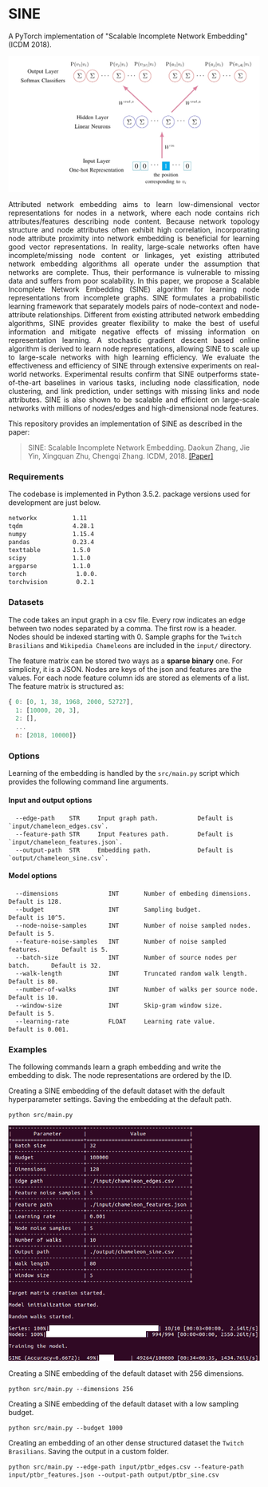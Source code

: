 SINE
============================================
A PyTorch  implementation of "Scalable Incomplete Network Embedding" (ICDM 2018).
<div style="text-align:center"><img src ="sine.jpg" ,width=720/></div>
<p align="justify">
Attributed network embedding aims to learn low-dimensional vector representations for nodes in a network, where each node contains rich attributes/features describing node content. Because network topology structure and node attributes often exhibit high correlation, incorporating node attribute proximity into network embedding is beneficial for learning good vector representations. In reality, large-scale networks often have incomplete/missing node content or linkages, yet existing attributed network embedding algorithms all operate under the assumption that networks are complete. Thus, their performance is vulnerable to missing data and suffers from poor scalability. In this paper, we propose a Scalable Incomplete Network Embedding (SINE) algorithm for learning node representations from incomplete graphs. SINE formulates a probabilistic learning framework that separately models pairs of node-context and node-attribute relationships. Different from existing attributed network embedding algorithms, SINE provides greater flexibility to make the best of useful information and mitigate negative effects of missing information on representation learning. A stochastic gradient descent based online algorithm is derived to learn node representations, allowing SINE to scale up to large-scale networks with high learning efficiency. We evaluate the effectiveness and efficiency of SINE through extensive experiments on real-world networks. Experimental results confirm that SINE outperforms state-of-the-art baselines in various tasks, including node classification, node clustering, and link prediction, under settings with missing links and node attributes. SINE is also shown to be scalable and efficient on large-scale networks with millions of nodes/edges and high-dimensional node features.</p>

This repository provides an implementation of SINE as described in the paper:

> SINE: Scalable Incomplete Network Embedding.
> Daokun Zhang, Jie Yin, Xingquan Zhu, Chengqi Zhang.
> ICDM, 2018.
> [[Paper]](https://arxiv.org/pdf/1810.06768.pdf)

### Requirements

The codebase is implemented in Python 3.5.2. package versions used for development are just below.
```
networkx          1.11
tqdm              4.28.1
numpy             1.15.4
pandas            0.23.4
texttable         1.5.0
scipy             1.1.0
argparse          1.1.0
torch              1.0.0.
torchvision        0.2.1
```
### Datasets

The code takes an input graph in a csv file. Every row indicates an edge between two nodes separated by a comma. The first row is a header. Nodes should be indexed starting with 0. Sample graphs for the `Twitch Brasilians` and `Wikipedia Chameleons` are included in the  `input/` directory. 

The feature matrix can be stored two ways as a **sparse binary** one. For simplicity, it is a JSON. Nodes are keys of the json and features are the values. For each node feature column ids are stored as elements of a list. The feature matrix is structured as:

```javascript
{ 0: [0, 1, 38, 1968, 2000, 52727],
  1: [10000, 20, 3],
  2: [],
  ...
  n: [2018, 10000]}
```

### Options

Learning of the embedding is handled by the `src/main.py` script which provides the following command line arguments.

#### Input and output options

```
  --edge-path    STR     Input graph path.           Default is `input/chameleon_edges.csv`.
  --feature-path STR     Input Features path.        Default is `input/chameleon_features.json`.
  --output-path  STR     Embedding path.             Default is `output/chameleon_sine.csv`.
```

#### Model options

```
  --dimensions              INT       Number of embeding dimensions.         Default is 128.
  --budget                  INT       Sampling budget.                       Default is 10^5.
  --node-noise-samples      INT       Number of noise sampled nodes.         Default is 5.
  --feature-noise-samples   INT       Number of noise sampled features.      Default is 5.
  --batch-size              INT       Number of source nodes per batch.      Default is 32.
  --walk-length             INT       Truncated random walk length.          Default is 80.  
  --number-of-walks         INT       Number of walks per source node.       Default is 10.
  --window-size             INT       Skip-gram window size.                 Default is 5.
  --learning-rate           FLOAT     Learning rate value.                   Default is 0.001.
```

### Examples

The following commands learn a graph embedding and write the embedding to disk. The node representations are ordered by the ID.

Creating a SINE embedding of the default dataset with the default hyperparameter settings. Saving the embedding at the default path.

```
python src/main.py
```
<p align="center">
<img style="float: center;" src="sine_run_example.jpg">
</p>

Creating a SINE embedding of the default dataset with 256 dimensions.

```
python src/main.py --dimensions 256
```

Creating a SINE embedding of the default dataset with a low sampling budget.

```
python src/main.py --budget 1000
```

Creating an embedding of an other dense structured dataset the `Twitch Brasilians`. Saving the output in a custom folder.

```
python src/main.py --edge-path input/ptbr_edges.csv --feature-path input/ptbr_features.json --output-path output/ptbr_sine.csv
```
